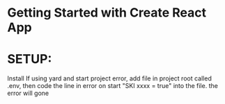 # Getting Started with Create React App
# SETUP:
Install
If using yard and start project error, add file in project root called .env, then code the line in error on start "SKI xxxx = true" into the file. the error will gone


<link href="https://fonts.googleapis.com/css2?family=PT+Sans:wght@700&display=swap" rel="stylesheet">

 
